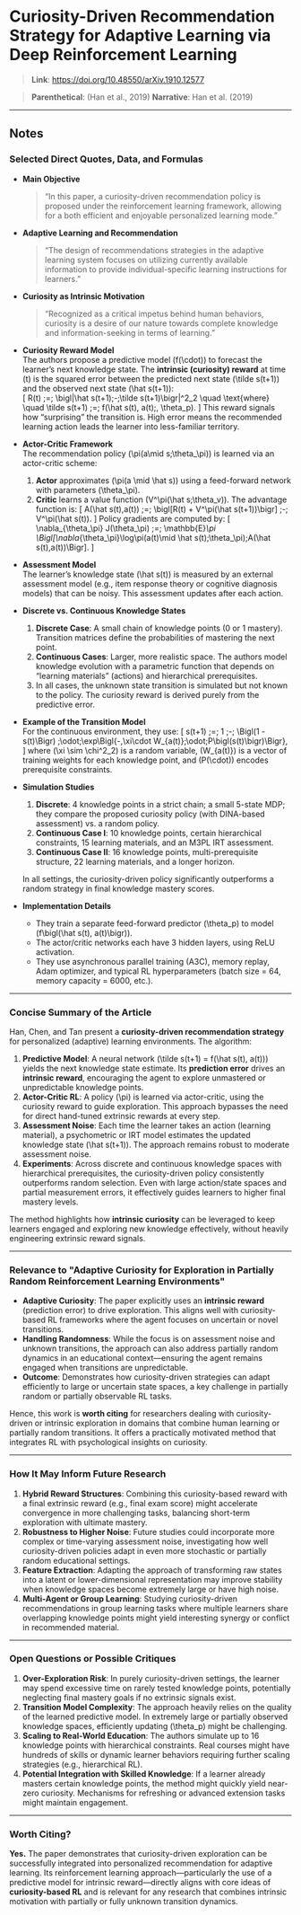 # Curiosity-Driven Recommendation Strategy for Adaptive Learning via Deep Reinforcement Learning

> **Link**: <https://doi.org/10.48550/arXiv.1910.12577>

> **Parenthetical**: (Han et al., 2019)
> **Narrative**: Han et al. (2019)

---

## Notes

### Selected Direct Quotes, Data, and Formulas

- **Main Objective**  
  > “In this paper, a curiosity-driven recommendation policy is proposed under the reinforcement learning framework, allowing for a both efficient and enjoyable personalized learning mode.”  

- **Adaptive Learning and Recommendation**  
  > “The design of recommendations strategies in the adaptive learning system focuses on utilizing currently available information to provide individual-specific learning instructions for learners.”  

- **Curiosity as Intrinsic Motivation**  
  > “Recognized as a critical impetus behind human behaviors, curiosity is a desire of our nature towards complete knowledge and information-seeking in terms of learning.”

- **Curiosity Reward Model**  
  The authors propose a predictive model \(f(\cdot)\) to forecast the learner’s next knowledge state. The **intrinsic (curiosity) reward** at time \(t\) is the squared error between the predicted next state \(\tilde s(t+1)\) and the observed next state \(\hat s(t+1)\):  
  \[
    R(t) \;=\; \bigl\|\hat s(t+1)\;-\;\tilde s(t+1)\bigr\|^2_2 \quad \text{where} \quad \tilde s(t+1) \;=\; f(\hat s(t), a(t);\, \theta_p).
  \]
  This reward signals how “surprising” the transition is. High error means the recommended learning action leads the learner into less-familiar territory.

- **Actor-Critic Framework**  
  The recommendation policy \(\pi(a\mid s;\theta_\pi)\) is learned via an actor-critic scheme:
  1. **Actor** approximates \(\pi(a \mid \hat s)\) using a feed-forward network with parameters \(\theta_\pi\).  
  2. **Critic** learns a value function \(V^\pi(\hat s;\theta_v)\). The advantage function is:
     \[
       A(\hat s(t),a(t)) \;=\; \bigl[R(t) + V^\pi(\hat s(t+1))\bigr] \;-\; V^\pi(\hat s(t)).
     \]
  Policy gradients are computed by:
  \[
    \nabla_{\theta_\pi} J(\theta_\pi) \;=\; \mathbb{E}_\pi \Bigl[\nabla_{\theta_\pi}\log\pi(a(t)\mid \hat s(t);\theta_\pi)\;A(\hat s(t),a(t))\Bigr].
  \]

- **Assessment Model**  
  The learner’s knowledge state \(\hat s(t)\) is measured by an external assessment model (e.g., item response theory or cognitive diagnosis models) that can be noisy. This assessment updates after each action.

- **Discrete vs. Continuous Knowledge States**  
  1. **Discrete Case**: A small chain of knowledge points (0 or 1 mastery). Transition matrices define the probabilities of mastering the next point.  
  2. **Continuous Cases**: Larger, more realistic space. The authors model knowledge evolution with a parametric function that depends on “learning materials” (actions) and hierarchical prerequisites.  
  3. In all cases, the unknown state transition is simulated but not known to the policy. The curiosity reward is derived purely from the predictive error.

- **Example of the Transition Model**  
  For the continuous environment, they use:
  \[
    s(t+1) \;=\; 1 \;-\; \Bigl(1 - s(t)\Bigr) \;\odot\;\exp\Bigl\{-\,\xi\cdot W_{a(t)}\;\odot\;P\bigl(s(t)\bigr)\Bigr\},
  \]
  where \(\xi \sim \chi^2_2\) is a random variable, \(W_{a(t)}\) is a vector of training weights for each knowledge point, and \(P(\cdot)\) encodes prerequisite constraints.

- **Simulation Studies**
  1. **Discrete**: 4 knowledge points in a strict chain; a small 5-state MDP; they compare the proposed curiosity policy (with DINA-based assessment) vs. a random policy.  
  2. **Continuous Case I**: 10 knowledge points, certain hierarchical constraints, 15 learning materials, and an M3PL IRT assessment.  
  3. **Continuous Case II**: 16 knowledge points, multi-prerequisite structure, 22 learning materials, and a longer horizon.  

  In all settings, the curiosity-driven policy significantly outperforms a random strategy in final knowledge mastery scores.

- **Implementation Details**  
  - They train a separate feed-forward predictor \(\theta_p\) to model \(f\bigl(\hat s(t), a(t)\bigr)\).  
  - The actor/critic networks each have 3 hidden layers, using ReLU activation.  
  - They use asynchronous parallel training (A3C), memory replay, Adam optimizer, and typical RL hyperparameters (batch size = 64, memory capacity = 6000, etc.).

---

### Concise Summary of the Article

Han, Chen, and Tan present a **curiosity-driven recommendation strategy** for personalized (adaptive) learning environments. The algorithm:

1. **Predictive Model**: A neural network \(\tilde s(t+1) = f(\hat s(t), a(t))\) yields the next knowledge state estimate. Its **prediction error** drives an **intrinsic reward**, encouraging the agent to explore unmastered or unpredictable knowledge points.  
2. **Actor-Critic RL**: A policy \(\pi\) is learned via actor-critic, using the curiosity reward to guide exploration. This approach bypasses the need for direct hand-tuned extrinsic rewards at every step.  
3. **Assessment Noise**: Each time the learner takes an action (learning material), a psychometric or IRT model estimates the updated knowledge state \(\hat s(t+1)\). The approach remains robust to moderate assessment noise.  
4. **Experiments**: Across discrete and continuous knowledge spaces with hierarchical prerequisites, the curiosity-driven policy consistently outperforms random selection. Even with large action/state spaces and partial measurement errors, it effectively guides learners to higher final mastery levels.

The method highlights how **intrinsic curiosity** can be leveraged to keep learners engaged and exploring new knowledge effectively, without heavily engineering extrinsic reward signals.

---

### Relevance to "Adaptive Curiosity for Exploration in Partially Random Reinforcement Learning Environments"

- **Adaptive Curiosity**: The paper explicitly uses an **intrinsic reward** (prediction error) to drive exploration. This aligns well with curiosity-based RL frameworks where the agent focuses on uncertain or novel transitions.  
- **Handling Randomness**: While the focus is on assessment noise and unknown transitions, the approach can also address partially random dynamics in an educational context—ensuring the agent remains engaged when transitions are unpredictable.  
- **Outcome**: Demonstrates how curiosity-driven strategies can adapt efficiently to large or uncertain state spaces, a key challenge in partially random or partially observable RL tasks.

Hence, this work is **worth citing** for researchers dealing with curiosity-driven or intrinsic exploration in domains that combine human learning or partially random transitions. It offers a practically motivated method that integrates RL with psychological insights on curiosity.

---

### How It May Inform Future Research

1. **Hybrid Reward Structures**: Combining this curiosity-based reward with a final extrinsic reward (e.g., final exam score) might accelerate convergence in more challenging tasks, balancing short-term exploration with ultimate mastery.  
2. **Robustness to Higher Noise**: Future studies could incorporate more complex or time-varying assessment noise, investigating how well curiosity-driven policies adapt in even more stochastic or partially random educational settings.  
3. **Feature Extraction**: Adapting the approach of transforming raw states into a latent or lower-dimensional representation may improve stability when knowledge spaces become extremely large or have high noise.  
4. **Multi-Agent or Group Learning**: Studying curiosity-driven recommendations in group learning tasks where multiple learners share overlapping knowledge points might yield interesting synergy or conflict in recommended material.

---

### Open Questions or Possible Critiques

1. **Over-Exploration Risk**: In purely curiosity-driven settings, the learner may spend excessive time on rarely tested knowledge points, potentially neglecting final mastery goals if no extrinsic signals exist.  
2. **Transition Model Complexity**: The approach heavily relies on the quality of the learned predictive model. In extremely large or partially observed knowledge spaces, efficiently updating \(\theta_p\) might be challenging.  
3. **Scaling to Real-World Education**: The authors simulate up to 16 knowledge points with hierarchical constraints. Real courses might have hundreds of skills or dynamic learner behaviors requiring further scaling strategies (e.g., hierarchical RL).  
4. **Potential Integration with Skilled Knowledge**: If a learner already masters certain knowledge points, the method might quickly yield near-zero curiosity. Mechanisms for refreshing or advanced extension tasks might maintain engagement.

---

### Worth Citing?

**Yes.** The paper demonstrates that curiosity-driven exploration can be successfully integrated into personalized recommendation for adaptive learning. Its reinforcement learning approach—particularly the use of a predictive model for intrinsic reward—directly aligns with core ideas of **curiosity-based RL** and is relevant for any research that combines intrinsic motivation with partially or fully unknown transition dynamics. 
